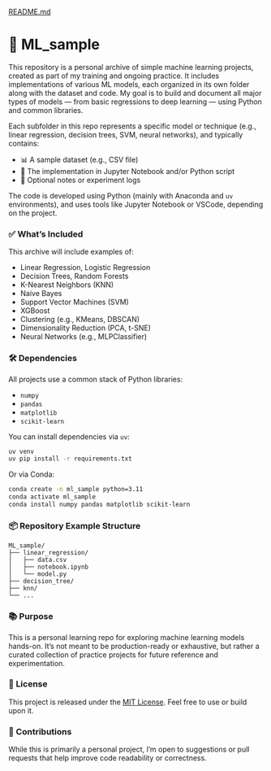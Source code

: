[README.md](https://github.com/user-attachments/files/21926046/README.md)
# 🧠 ML_sample

This repository is a personal archive of simple machine learning projects, created as part of my training and ongoing practice. It includes implementations of various ML models, each organized in its own folder along with the dataset and code. My goal is to build and document all major types of models — from basic regressions to deep learning — using Python and common libraries.

Each subfolder in this repo represents a specific model or technique (e.g., linear regression, decision trees, SVM, neural networks), and typically contains:

- 📊 A sample dataset (e.g., CSV file)
- 🧮 The implementation in Jupyter Notebook and/or Python script
- 📝 Optional notes or experiment logs

The code is developed using Python (mainly with Anaconda and `uv` environments), and uses tools like Jupyter Notebook or VSCode, depending on the project.

### ✅ What’s Included

This archive will include examples of:

- Linear Regression, Logistic Regression  
- Decision Trees, Random Forests  
- K-Nearest Neighbors (KNN)  
- Naive Bayes  
- Support Vector Machines (SVM)  
- XGBoost  
- Clustering (e.g., KMeans, DBSCAN)  
- Dimensionality Reduction (PCA, t-SNE)  
- Neural Networks (e.g., MLPClassifier)

### 🛠 Dependencies

All projects use a common stack of Python libraries:

- `numpy`  
- `pandas`  
- `matplotlib`  
- `scikit-learn`  

You can install dependencies via `uv`:

```bash
uv venv
uv pip install -r requirements.txt
```

Or via Conda:

```bash
conda create -n ml_sample python=3.11
conda activate ml_sample
conda install numpy pandas matplotlib scikit-learn
```

### 📦 Repository Example Structure

```
ML_sample/
├── linear_regression/
│   ├── data.csv
│   ├── notebook.ipynb
│   └── model.py
├── decision_tree/
├── knn/
└── ...
```

### 📚 Purpose

This is a personal learning repo for exploring machine learning models hands-on. It’s not meant to be production-ready or exhaustive, but rather a curated collection of practice projects for future reference and experimentation.

### 🪪 License

This project is released under the [MIT License](LICENSE). Feel free to use or build upon it.

### 🤝 Contributions

While this is primarily a personal project, I’m open to suggestions or pull requests that help improve code readability or correctness.

